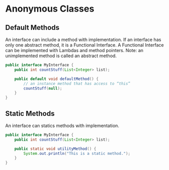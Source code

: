 # Anonymous Classes

## Default Methods

An interface can include a method with implementation. If an interface has only one abstract method, it is a Functional Interface. A Functional Interface can be implemented with Lambdas and method pointers. Note: an unimplemented method is called an abstract method.

```java
public interface MyInterface {
    public int countStuff(List<Integer> list);

    public default void defaultMethod() {
        // an instance method that has access to “this”
        countStuff(null);
    }
}
```

## Static Methods
An interface can statics methods with implementation. 

```java
public interface MyInterface {
    public int countStuff(List<Integer> list);

    public static void utilityMethod() {
        System.out.println("This is a static method.");
    }
}
```
